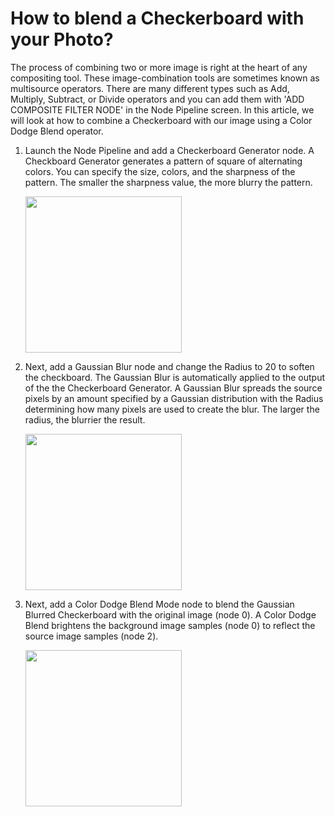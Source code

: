# How to blend a Checkerboard with your Photo?

The process of combining two or more image is right at the heart of any compositing tool. These image-combination tools are sometimes known as multisource operators. There are many different types such as Add, Multiply, Subtract, or Divide operators and you can add them with 'ADD COMPOSITE FILTER NODE' in the Node Pipeline screen. In this article, we will look at how to combine a Checkerboard with our image using a Color Dodge Blend operator. 

1. Launch the Node Pipeline and add a Checkerboard Generator node. A Checkboard Generator generates a pattern of square of alternating colors. You can specify the size, colors, and the sharpness of the pattern. The smaller the sharpness value, the more blurry the pattern.
   
   <img src="https://user-images.githubusercontent.com/47021297/187803975-2c043928-9fd9-4ba8-876e-5f6a826f54f2.PNG" width="250" >

2. Next, add a Gaussian Blur node and change the Radius to 20 to soften the checkboard. The Gaussian Blur is automatically applied to the output of the the Checkerboard Generator. A Gaussian Blur spreads the source pixels by an amount specified by a Gaussian distribution with the Radius determining how many pixels are used to create the blur. The larger the radius, the blurrier the result.

   <img src="https://user-images.githubusercontent.com/47021297/187803968-391e909f-3a31-48fd-8cb6-6948572988ce.PNG" width="250" >

3. Next, add a Color Dodge Blend Mode node to blend the Gaussian Blurred Checkerboard with the original image (node 0). A Color Dodge Blend brightens the background image samples (node 0) to reflect the source image samples (node 2).

   <img src="https://user-images.githubusercontent.com/47021297/187803950-a92bfbd4-4b09-4af2-b3e4-573d3c6e9d03.PNG" width="250" >
